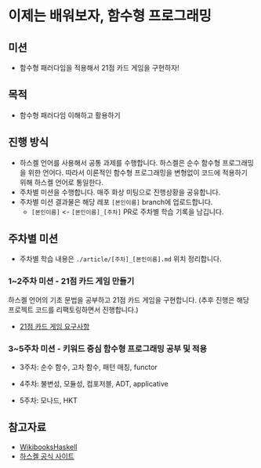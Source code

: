 # 이제는 배워보자, 함수형 프로그래밍

## 미션

- 함수형 패러다임을 적용해서 21점 카드 게임을 구현하자!

## 목적

- 함수형 패러다임 이해하고 활용하기

## 진행 방식

- 하스켈 언어를 사용해서 공통 과제를 수행합니다. 하스켈은 순수 함수형 프로그래밍을 위한 언어다. 따라서 이론적인 함수형 프로그래밍을 변형없이 코드에 적용하기 위해 하스켈 언어로 통일한다.
- 주차별 미션을 수행합니다. 매주 화상 미팅으로 진행상황을 공유합니다.
- 주차별 미션 결과물은 해당 레포 `[본인이름]` branch에 업로드합니다.
  - `[본인이름]` <- `[본인이름]_[주차]` PR로 주차별 학습 기록을 남깁니다.

## 주차별 미션

- 주차별 학습 내용은 `./article/[주차]_[본인이름].md` 위치 정리합니다.

### 1~2주차 미션 - 21점 카드 게임 만들기

하스켈 언어의 기초 문법을 공부하고 21점 카드 게임을 구현합니다.
(추후 진행은 해당 프로젝트 코드를 리팩토링하면서 진행합니다.)

- [21점 카드 게임 요구사항](./REQUIREMENT.md)

### 3~5주차 미션 - 키워드 중심 함수형 프로그래밍 공부 및 적용

- 3주차: 순수 함수, 고차 함수, 패턴 매칭, functor

- 4주차: 불변성, 모듈성, 컴포저블, ADT, applicative

- 5주차: 모나드, HKT

## 참고자료

- [WikibooksHaskell](https://wikidocs.net/book/204)
- [하스켈 공식 사이트](https://www.haskell.org)
